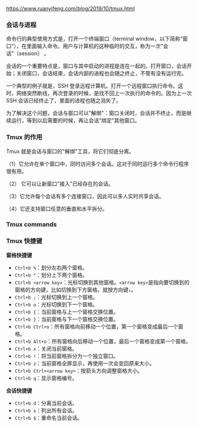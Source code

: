 https://www.ruanyifeng.com/blog/2019/10/tmux.html

### 会话与进程
命令行的典型使用方式是，打开一个终端窗口（terminal window，以下简称"窗口"），在里面输入命令。用户与计算机的这种临时的交互，称为一次"会话"（session） 。

会话的一个重要特点是，窗口与其中启动的进程是连在一起的。打开窗口，会话开始；关闭窗口，会话结束，会话内部的进程也会随之终止，不管有没有运行完。

一个典型的例子就是，SSH 登录远程计算机，打开一个远程窗口执行命令。这时，网络突然断线，再次登录的时候，是找不回上一次执行的命令的。因为上一次 SSH 会话已经终止了，里面的进程也随之消失了。

为了解决这个问题，会话与窗口可以"解绑"：窗口关闭时，会话并不终止，而是继续运行，等到以后需要的时候，再让会话"绑定"其他窗口。


### Tmux 的作用
Tmux 就是会话与窗口的"解绑"工具，将它们彻底分离。

（1）它允许在单个窗口中，同时访问多个会话。这对于同时运行多个命令行程序很有用。

（2） 它可以让新窗口"接入"已经存在的会话。

（3）它允许每个会话有多个连接窗口，因此可以多人实时共享会话。

（4）它还支持窗口任意的垂直和水平拆分。

### Tmux commands


### Tmux 快捷键
**窗格快捷键**  
-   `Ctrl+b %`：划分左右两个窗格。
-   `Ctrl+b "`：划分上下两个窗格。
-   `Ctrl+b <arrow key>`：光标切换到其他窗格。`<arrow key>`是指向要切换到的窗格的方向键，比如切换到下方窗格，就按方向键`↓`。
-   `Ctrl+b ;`：光标切换到上一个窗格。
-   `Ctrl+b o`：光标切换到下一个窗格。
-   `Ctrl+b {`：当前窗格与上一个窗格交换位置。
-   `Ctrl+b }`：当前窗格与下一个窗格交换位置。
-   `Ctrl+b Ctrl+o`：所有窗格向前移动一个位置，第一个窗格变成最后一个窗格。
-   `Ctrl+b Alt+o`：所有窗格向后移动一个位置，最后一个窗格变成第一个窗格。
-   `Ctrl+b x`：关闭当前窗格。
-   `Ctrl+b !`：将当前窗格拆分为一个独立窗口。
-   `Ctrl+b z`：当前窗格全屏显示，再使用一次会变回原来大小。
-   `Ctrl+b Ctrl+<arrow key>`：按箭头方向调整窗格大小。
-   `Ctrl+b q`：显示窗格编号。

**会话快捷键**  
-   `Ctrl+b d`：分离当前会话。
-   `Ctrl+b s`：列出所有会话。
-   `Ctrl+b $`：重命名当前会话。
